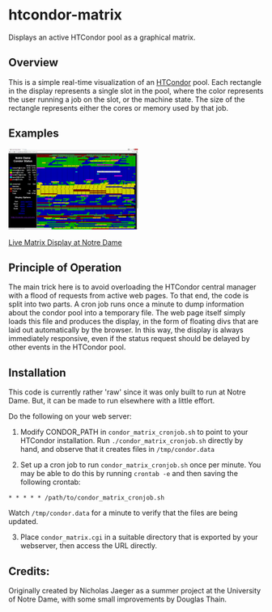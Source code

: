 # htcondor-matrix
Displays an active HTCondor pool as a graphical matrix.

## Overview

This is a simple real-time visualization of an [HTCondor](http://research.cs.wisc.edu/htcondor) pool.
Each rectangle in the display represents a single slot in the pool,
where the color represents the user running a job on the slot,
or the machine state.  The size of the rectangle represents either
the cores or memory used by that job.

## Examples

<a href=example.png><img src="example.png" width=256 height=160></a>

[Live Matrix Display at Notre Dame](http://condor.cse.nd.edu/condor_matrix.cgi)

## Principle of Operation

The main trick here is to avoid overloading the HTCondor central
manager with a flood of requests from active web pages.  To that
end, the code is split into two parts.  A cron job runs once a minute
to dump information about the condor pool into a temporary file.
The web page itself simply loads this file and produces the display,
in the form of floating divs that are laid out automatically by
the browser.  In this way, the display is always immediately responsive,
even if the status request should be delayed by other events
in the HTCondor pool.

## Installation

This code is currently rather 'raw' since it was only built
to run at Notre Dame.  But, it can be made to run elsewhere
with a little effort.

Do the following on your web server:

1. Modify CONDOR_PATH in `condor_matrix_cronjob.sh` to point to your HTCondor installation.  Run `./condor_matrix_cronjob.sh` directly by hand, and observe that it creates files in `/tmp/condor.data`

2. Set up a cron job to run `condor_matrix_cronjob.sh` once per minute.  You may be able to do this by running `crontab -e` and then saving the following crontab:
```
* * * * * /path/to/condor_matrix_cronjob.sh
```
Watch `/tmp/condor.data` for a minute to verify that the files are being updated.

3. Place `condor_matrix.cgi` in a suitable directory that is exported by your webserver, then access the URL directly.

## Credits:

Originally created by Nicholas Jaeger as a summer project
at the University of Notre Dame, with some small improvements
by Douglas Thain.



